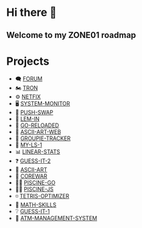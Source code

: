 # Hi there 👋
##  Welcome to my ZONE01 roadmap

#  Projects
+  🗨️ [FORUM](https://github.com/MyZone01/forum)
+  🏍️ [TRON](https://github.com/MyZone01/tron)
+  ⚙️ [NETFIX](https://github.com/MyZone01/netfix)
+  🖥️ [SYSTEM-MONITOR](https://github.com/MyZone01/system-monitor)
+  🔀 [PUSH-SWAP](https://github.com/MyZone01/push-swap)
+  🐜 [LEM-IN](https://github.com/MyZone01/lem-in)
+  📝 [GO-RELOADED](https://github.com/MyZone01/go-reloaded)
+  🎨 [ASCII-ART-WEB](https://github.com/MyZone01/ascii-art-web)
+  🎤 [GROUPIE-TRACKER](https://github.com/MyZone01/groupie-tracker)
+  📂 [MY-LS-1](https://github.com/MyZone01/my-ls-1)
+  📊 [LINEAR-STATS](https://github.com/MyZone01/linear-stats)
+  ❓ [GUESS-IT-2](https://github.com/MyZone01/guess-it-2)
+  🎨 [ASCII-ART](https://github.com/MyZone01/ascii-art)
+  🤖 [COREWAR](https://github.com/MyZone01/corewar)
+  🏊‍♂️ [PISCINE-GO](https://github.com/MyZone01/piscine-go)
+  🏊‍♂️ [PISCINE-JS](https://github.com/MyZone01/piscine-js)
+  ◽ [TETRIS-OPTIMIZER](https://github.com/MyZone01/tetris-optimizer)
+  🔢 [MATH-SKILLS](https://github.com/MyZone01/math-skills)
+  ❔ [GUESS-IT-1](https://github.com/MyZone01/guess-it-1)
+  🏧 [ATM-MANAGEMENT-SYSTEM](https://github.com/MyZone01/atm-management-system)

